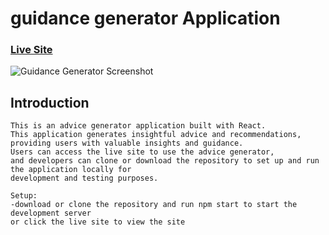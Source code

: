 # guidance generator Application

### [Live Site](https://guidance-generator.netlify.app)
  ![Guidance Generator Screenshot](https://i.ibb.co/7tKHwVn/Advice-generator.png)

##  Introduction
    This is an advice generator application built with React. 
    This application generates insightful advice and recommendations, providing users with valuable insights and guidance. 
    Users can access the live site to use the advice generator,
    and developers can clone or download the repository to set up and run the application locally for         
    development and testing purposes.
    
    Setup:
    -download or clone the repository and run npm start to start the development server 
    or click the live site to view the site
